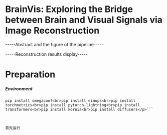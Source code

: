 # BrainVis: Exploring the Bridge between Brain and Visual Signals via Image Reconstruction

-----Abstract and the figure of the pipeline-----

-----Reconstruction results display-----

# Preparation

##### Environment

```pip install ftfy
pip install omegaconf<br>pip install einops<br>pip install torchmetrics<br>pip install pytorch-lightning<br>pip install transformers<br>pip install kornia<br>pip install diffusers</p>```



首先运行
